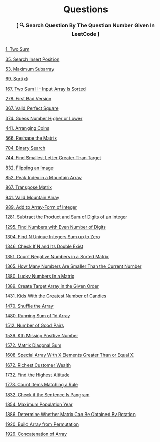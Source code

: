 <h1 align="center" type="color:red;">Questions</h1>
<h3 align="center">[ 🔍 Search Question By The Question Number Given In LeetCode ]<h3>
<h2></h2>

 [1. Two Sum](https://github.com/yashshrivastavaa/leetCode-Solution/blob/3e7c01180e316537ed96d9f33f8871abea1113ab/Easy/Solutions/1-Two-Sum.md)

 [35. Search Insert Position](https://github.com/yashshrivastavaa/leetCode-Solution/blob/4e8d6800b577193543a3e3feab6afd9ef0490c9e/Easy/Solutions/35-Search-Insert-Position.md)
 
 [53. Maximum Subarray](https://github.com/yashshrivastavaa/leetCode-Solution/blob/aeae0032e9357d260f719b11177c7110a634d1b9/Easy/Solutions/53-Maximum-Subarray.md)
 
 [69. Sqrt(x)](https://github.com/yashshrivastavaa/leetCode-Solution/blob/29311195aa2380a4e4b5400e425d8b5bd8616602/Easy/Solutions/69-Sqrt(x).md)  

 [167. Two Sum II - Input Array Is Sorted](https://github.com/yashshrivastavaa/leetCode-Solution/blob/49142ac88033a6458c74d1588453c07809946fea/Easy/Solutions/167-Two-Sum-II-Input-Array-Is-Sorted.md)
 
 [278. First Bad Version](https://github.com/yashshrivastavaa/leetCode-Solution/blob/847079fb6160c89614139990584bdacb8d83575d/Easy/Solutions/278-First-Bad-Version.md)
 
 [367. Valid Perfect Square](https://github.com/yashshrivastavaa/leetCode-Solution/blob/9574f54dae5b1f7136a7f8503c5509758db67751/Easy/Solutions/367-Valid-Perfect-Square.md)
 
 [374. Guess Number Higher or Lower](https://github.com/yashshrivastavaa/leetCode-Solution/blob/77c41579ceda69c6c52c6b53ed57966f3786b54a/Easy/Solutions/374-Guess-Number-Higher-or-Lower.md)
  
 [441. Arranging Coins](https://github.com/yashshrivastavaa/leetCode-Solution/blob/b2df08ea1eb0ea73162affd16958dfa6ff8fc9dc/Easy/Solutions/441-Arranging-Coins.md)
 
 [566. Reshape the Matrix](https://github.com/yashshrivastavaa/leetCode-Solution/blob/127df884b9497d75e472e9a5ad6a29048624940e/Easy/Solutions/566-Reshape-the-Matrix.md)

 [704. Binary Search](https://github.com/yashshrivastavaa/leetCode-Solution/blob/f830fdfd219ab18265b52659fce1e9070f0e20dc/Easy/Solutions/704-Binary-Search.md)
 
 [744. Find Smallest Letter Greater Than Target](https://github.com/yashshrivastavaa/leetCode-Solution/blob/84a0843e497b8493d6d6dfa1fe2f207c640eaea1/Easy/Solutions/744-Find-Smallest-Letter-Greater-Than-Target.md)

 [832. Flipping an Image](https://github.com/yashshrivastavaa/leetCode-Solution/blob/4b7b447c5b7297500693352ecbf267cf15b329be/Easy/Solutions/832-Flipping-an-Image.md)
 
 [852. Peak Index in a Mountain Array](https://github.com/yashshrivastavaa/leetCode-Solution/blob/f1fe312ced2f77c6830d00a8543c510adb4c7879/Easy/Solutions/852.%20Peak%20Index%20in%20a%20Mountain%20Array.md)
 
 [867. Transpose Matrix](https://github.com/yashshrivastavaa/leetCode-Solution/blob/9959a97cfa44981b6e54e49ee4128745eaaf2f92/Easy/Solutions/867.%20Transpose%20Matrix.md)
 
 [941. Valid Mountain Array](https://github.com/yashshrivastavaa/leetCode-Solution/blob/1ab4183c18292060bfabeeaa483cbef3c47c3a4e/Easy/Solutions/941.%20Valid%20Mountain%20Array.md)
 
 [989. Add to Array-Form of Integer](https://github.com/yashshrivastavaa/leetCode-Solution/blob/1207eabf466e2908ac7af48c0bc240ec17fcba9c/Easy/Solutions/989.%20Add%20to%20Array-Form%20of%20Integer.md)
 
 [1281. Subtract the Product and Sum of Digits of an Integer](https://github.com/yashshrivastavaa/leetCode-Solution/blob/699287de364d3050b0c6e4550d8647e5da5df6c0/Easy/Solutions/1281.%20Subtract%20the%20Product%20and%20Sum%20of%20Digits%20of%20an%20Integer.md)
 
 [1295. Find Numbers with Even Number of Digits](https://github.com/yashshrivastavaa/leetCode-Solution/blob/ff2e21d9e7e8a326960b41396196305d9659ea17/Easy/Solutions/1295.%20Find%20Numbers%20with%20Even%20Number%20of%20Digits.md)
 
 [1304. Find N Unique Integers Sum up to Zero](https://github.com/yashshrivastavaa/leetCode-Solution/blob/a3151dc920246e801a3b4ba0b88872164bd13662/Easy/Solutions/1304.%20Find%20N%20Unique%20Integers%20Sum%20up%20to%20Zero.md)
 
 [1346. Check If N and Its Double Exist](https://github.com/yashshrivastavaa/leetCode-Solution/blob/b5d06073479d590a84b7283fcdacbeb059c5f609/Easy/Solutions/1346.%20Check%20If%20N%20and%20Its%20Double%20Exist.md)
 
 [1351. Count Negative Numbers in a Sorted Matrix](https://github.com/yashshrivastavaa/leetCode-Solution/blob/6c1e5c7ae085002647c26200647f46be87ad9169/Easy/Solutions/1351.%20Count%20Negative%20Numbers%20in%20a%20Sorted%20Matrix.md)
 
 [1365. How Many Numbers Are Smaller Than the Current Number](https://github.com/yashshrivastavaa/leetCode-Solution/blob/73fa0c13db5fea1a5f9927fd12e5a5927b603fb9/Easy/Solutions/1365.%20How%20Many%20Numbers%20Are%20Smaller%20Than%20the%20Current%20Number.md)
 
 [1380. Lucky Numbers in a Matrix](https://github.com/yashshrivastavaa/leetCode-Solution/blob/22923bbd504419615e46333202b740e07432e9c2/Easy/Solutions/1380.%20Lucky%20Numbers%20in%20a%20Matrix.md)
 
 [1389. Create Target Array in the Given Order](https://github.com/yashshrivastavaa/leetCode-Solution/blob/20461197f2ff206273925f7088d57c6767c4adbe/Easy/Solutions/1389.%20Create%20Target%20Array%20in%20the%20Given%20Order.md)
 
 [1431. Kids With the Greatest Number of Candies](https://github.com/yashshrivastavaa/leetCode-Solution/blob/4e15d22f59fb6c096ef0bb892f5a3d4ea69193d5/Easy/Solutions/1431.%20Kids%20With%20the%20Greatest%20Number%20of%20Candies.md)
 
 [1470. Shuffle the Array](https://github.com/yashshrivastavaa/leetCode-Solution/blob/c8eba0a8440655139ffd80495e34537848820710/Easy/Solutions/1470-Shuffle-the-Array.md)

 [1480. Running Sum of 1d Array](https://github.com/yashshrivastavaa/leetCode-Solution/blob/12b4e5b9e8bd9ddb805360615a07bd98be938d36/Easy/Solutions/1480-Running-Sum-of-1d-Array.md)

 [1512. Number of Good Pairs](https://github.com/yashshrivastavaa/leetCode-Solution/blob/25d4d3251bbc9b7d61fe20fd614998fc8603ddb2/Easy/Solutions/1512.%20Number%20of%20Good%20Pairs.md)
 
 [1539. Kth Missing Positive Number](https://github.com/yashshrivastavaa/leetCode-Solution/blob/f640a8bf32878fa06b0e5aa7dedc667194ed79d4/Easy/Solutions/1539-Kth-Missing-Positive-Number.md)
 
 [1572. Matrix Diagonal Sum](https://github.com/yashshrivastavaa/leetCode-Solution/blob/abd1b2271f3e7161ab8556aa2750fd76fd85113c/Easy/Solutions/1572.%20Matrix%20Diagonal%20Sum.md)
 
 [1608. Special Array With X Elements Greater Than or Equal X](https://github.com/yashshrivastavaa/leetCode-Solution/blob/0f0f8152cc5e4ae432661a4f1ec7d865eee866ca/Easy/Solutions/1608.%20Special%20Array%20With%20X%20Elements%20Greater%20Than%20or%20Equal%20X.md)
 
 [1672. Richest Customer Wealth](https://github.com/yashshrivastavaa/leetCode-Solution/blob/bdb1e782575f6ddb3011f235e46a11444dc44b2d/Easy/Solutions/1672.%20Richest%20Customer%20Wealth.md)
 
 [1732. Find the Highest Altitude](https://github.com/yashshrivastavaa/leetCode-Solution/blob/42ce33abf2c8b466394a23e169c3f462782dce79/Easy/Solutions/1732.%20Find%20the%20Highest%20Altitude.md)
 
 [1773. Count Items Matching a Rule](https://github.com/yashshrivastavaa/leetCode-Solution/blob/2eccd7c53ea8b78a93f4c49e16402c97ee4579ab/Easy/Solutions/1773.%20Count%20Items%20Matching%20a%20Rule.md)
 
 [1832. Check if the Sentence Is Pangram](https://github.com/yashshrivastavaa/leetCode-Solution/blob/02cb68fc705734fd3b2937b4842189bc9dd32af1/Easy/Solutions/1832.%20Check%20if%20the%20Sentence%20Is%20Pangram.md)
 
 [1854. Maximum Population Year](https://github.com/yashshrivastavaa/leetCode-Solution/blob/ce6d01172d3240e9d9ca98e474aef61d004360fc/Easy/Solutions/1854.%20Maximum%20Population%20Year.md)
 
 [1886. Determine Whether Matrix Can Be Obtained By Rotation](https://github.com/yashshrivastavaa/leetCode-Solution/blob/f278f4c9a07b08a9896132d702cec67fb003d15c/Easy/Solutions/1886.%20Determine%20Whether%20Matrix%20Can%20Be%20Obtained%20By%20Rotation.md)
 
 [1920. Build Array from Permutation](https://github.com/yashshrivastavaa/leetCode-Solution/blob/0b41bfab3467035598c4d7fc6b66258d8809d214/Easy/Solutions/1920-Build-Array-from-Permutation.md)

 [1929. Concatenation of Array](https://github.com/yashshrivastavaa/leetCode-Solution/blob/c02c8dd51d93fe2e5c378861855766ea8d6dc3c5/Easy/Solutions/1929-Concatenation-of-Array.md)

